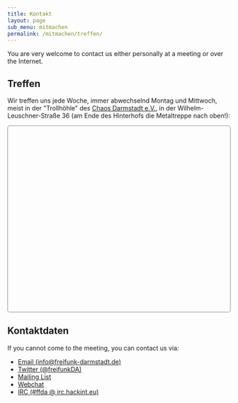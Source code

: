 ```yaml
---
title: Kontakt
layout: page
sub_menu: mitmachen
permalink: /mitmachen/treffen/
---
```


You are very welcome to contact us either personally at a meeting or over the Internet.

Treffen
-------

Wir treffen uns jede Woche, immer abwechselnd Montag und Mittwoch, meist in der "Trollhöhle" des [Chaos Darmstadt e.V.](https://chaos-darmstadt.de/), in der  Wilhelm-Leuschner-Straße 36 (am Ende des Hinterhofs die Metaltreppe nach oben!):

<div id="map" style="height: 30em; border: 1px solid #888888; border-radius:5px; margin: 1em 0;"></div>

Kontaktdaten
------------

If you cannot come to the meeting, you can contact us via:</p>

* [Email (info@freifunk-darmstadt.de)](mailto:info@freifunk-darmstadt.de)
* [Twitter (@freifunkDA)](http://www.twitter.com/freifunkDA)
* [Mailing List](http://lists.freifunk.net/mailman/listinfo/darmstadt-freifunk.net)
* [Webchat](https://kthx.de:9090/?channels=ffda)
* [IRC (#ffda @ irc.hackint.eu)](irc://irc.hackint.eu/ffda)
